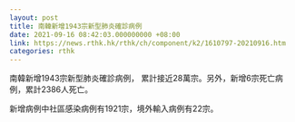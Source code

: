 ```yaml
---
layout: post
title: 南韓新增1943宗新型肺炎確診病例
date: 2021-09-16 08:42:03.000000000 +08:00
link: https://news.rthk.hk/rthk/ch/component/k2/1610797-20210916.htm
categories: rthk
---
```


南韓新增1943宗新型肺炎確診病例， 累計接近28萬宗。另外，新增6宗死亡病例，累計2386人死亡。

新增病例中社區感染病例有1921宗，境外輸入病例有22宗。
